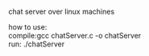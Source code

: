 chat server over linux machines <br />

how to use:<br />
	compile:gcc chatServer.c -o chatServer<br />
	run: ./chatServer <port>
